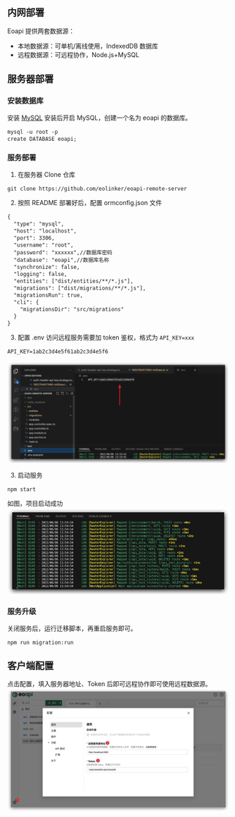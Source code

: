 ## 内网部署

Eoapi 提供两套数据源：

- 本地数据源：可单机/离线使用，IndexedDB 数据库
- 远程数据源：可远程协作，Node.js+MySQL

## 服务器部署

### 安装数据库

安装 [MySQL](https://zhuanlan.zhihu.com/p/27960044)
安装后开启 MySQL，创建一个名为 eoapi 的数据库。

```
mysql -u root -p
create DATABASE eoapi;
```

### 服务部署

1. 在服务器 Clone 仓库

```
git clone https://github.com/eolinker/eoapi-remote-server
```

2. 按照 README 部署好后，配置 ormconfig.json 文件
```
{
  "type": "mysql",
  "host": "localhost",
  "port": 3306,
  "username": "root",
  "password": "xxxxxx",//数据库密码
  "database": "eoapi",//数据库名称
  "synchronize": false,
  "logging": false,
  "entities": ["dist/entities/**/*.js"],
  "migrations": ["dist/migrations/**/*.js"],
  "migrationsRun": true,
  "cli": {
    "migrationsDir": "src/migrations"
  }
}
```
3. 配置 .env
访问远程服务需要加 token 鉴权，格式为 `API_KEY=xxx`
```
API_KEY=1ab2c3d4e5f61ab2c3d4e5f6
```
![](../assets/images/2022-06-15-18-59-37.png)

3. 启动服务
```
npm start
```
如图，项目启动成功
![](../assets/images/2022-06-15-19-00-12.png)

### 服务升级
关闭服务后，运行迁移脚本，再重启服务即可。
```
npm run migration:run
```
## 客户端配置
点击配置，填入服务器地址、Token 后即可远程协作即可使用远程数据源。
![](../assets/images/2022-06-16-12-22-11.png)